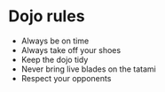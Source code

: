 Dojo rules
==========
* Always be on time
* Always take off your shoes
* Keep the dojo tidy
* Never bring live blades on the tatami
* Respect your opponents
